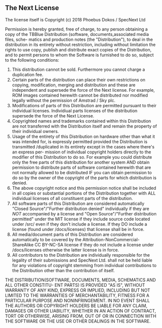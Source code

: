 The Next License
----------------

The license itself is Copyright (c) 2018 Phoebus Dokos / SpecNext Ltd

Permission is hereby granted, free of charge, to any person obtaining a copy
of the TBBlue Distribution (software, documents,associated media files, sche-
matics and production notes (the "Distribution"), to deal in the distribution in
its entirety without restriction, including without limitation the rights to use
copy, publish and distribute exact copies of the Distribution, and to permit 
persons to whom the Software is furnished to do so, subject to the following 
conditions:

1. This distribution cannot be sold. Furthermore you cannot charge a duplication
   fee.  
2. Certain parts of the distribution can place their own restrictions on 
   copying, modification, merging and distribution and these are independent and
   supersede the force of the Next license. For example, ROM images contained 
   herewith cannot be distributed nor modified legally without the permission of
   Amstrad / Sky plc.  
3. Modifications of parts of this Distribution are permitted pursuant to their 
   individual licenses. Individiual parts licenses of the distribution supersede
   the force of the Next License.
4. Copyrighted names and trademarks contained within this Distribution are not
   transferred with the Distribution itself and remain the property of their 
   individual owners.  
5. Usage of the entirety of this Distribution on hardware other than what it was 
   intended for, is expressly permitted provided the Distribution is transmitted
   /duplicated in its entirety except in the cases where there's an express per-
   mission of individual copyright holders directly to the modifier of this 
   Distribution to do so. For example you could distribute only the free parts 
   of this distribution for another system AND obtain permission to distribute 
   parts of software contained herewith that are not normally allowed to be 
   distributed IF you can obtain permission to do so by the owner of the 
   copyright of the parts for which distribution is denied.
6. The above copyright notice and this permission notice shall be included in 
   all copies or substantial portions of the Distribution together with ALL 
   individual licenses of all constituent parts of the distribution.
7. All software parts of this Distribution are considered automatically 
   "Closed Source"/"Further distribution denied" individually if they are *NOT* 
   accompanied by a license and "Open Source"/"Further distribution permitted" 
   under the MIT license if they include source code located under /src/ even 
   if they don't include a license. If they DO include a license (found under 
   /docs/licenses) that license shall be in force.  
8. All media/document parts of this Distribution are considered automatically to 
   be covered by the Attribution-NonCommercial-ShareAlike CC BY-NC-SA license if
   they do not include a license under /docs/licenses otherwise the latter 
   license is in force.
9. All contributors to the Distribution are individually responsible for the 
   legality of their submissions and SpecNext Ltd. shall not be held liable for 
   any violations of copyright stemming from individual contributions to the 
   Distribution other than the contribution of itself. 

THE DISTRIBUTION(SOFTWARE, DOCUMENTS, MEDIA, SCHEMATICS AND ALL OTHER CONSTITU-
ENT PARTS) IS PROVIDED "AS IS", WITHOUT WARRANTY OF ANY KIND, EXPRESS OR
IMPLIED, INCLUDING BUT NOT LIMITED TO THE WARRANTIES OF MERCHANTABILITY,
FITNESS FOR A PARTICULAR PURPOSE AND NONINFRINGEMENT. IN NO EVENT SHALL THE
AUTHORS OR COPYRIGHT HOLDERS BE LIABLE FOR ANY CLAIM, DAMAGES OR OTHER
LIABILITY, WHETHER IN AN ACTION OF CONTRACT, TORT OR OTHERWISE, ARISING FROM,
OUT OF OR IN CONNECTION WITH THE SOFTWARE OR THE USE OR OTHER DEALINGS IN THE
SOFTWARE.
